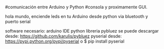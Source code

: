 #comunicación entre Arduino y Python
#consola y proximamente GUI.

hola mundo, enciende leds en tu Arduino desde python via bluetooth y puerto serial

software necesario:
	arduino IDE
	python <!--en mi caso use la version 2.7.6-->
	libreria pybluez se puede descargar desde: https://github.com/karulis/pybluez
	pyserial desde: https://pypi.python.org/pypi/pyserial o $ pip install pyserial
